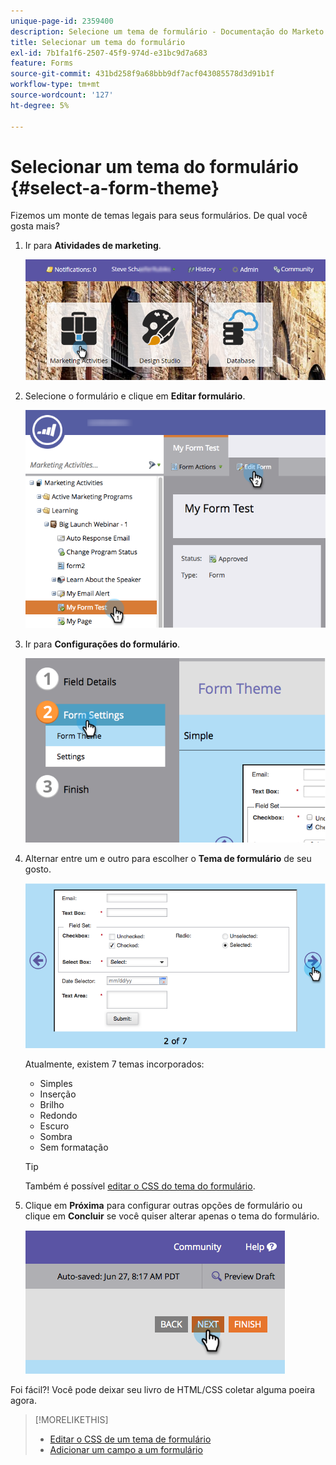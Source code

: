 ```yaml
---
unique-page-id: 2359400
description: Selecione um tema de formulário - Documentação do Marketo - Documentação do produto
title: Selecionar um tema do formulário
exl-id: 7b1fa1f6-2507-45f9-974d-e31bc9d7a683
feature: Forms
source-git-commit: 431bd258f9a68bbb9df7acf043085578d3d91b1f
workflow-type: tm+mt
source-wordcount: '127'
ht-degree: 5%

---
```


# Selecionar um tema do formulário {#select-a-form-theme}

Fizemos um monte de temas legais para seus formulários. De qual você gosta mais?

1. Ir para **Atividades de marketing**.

   ![](assets/login-marketing-activities-1.png)

1. Selecione o formulário e clique em **Editar formulário**.

   ![](assets/editform.png)

1. Ir para **Configurações do formulário**.

   ![](assets/image2014-9-15-17-7-7.png)

1. Alternar entre um e outro para escolher o **Tema de formulário** de seu gosto.

   ![](assets/image2014-9-15-17-3a7-3a20.png)

   Atualmente, existem 7 temas incorporados:

   * Simples
   * Inserção
   * Brilho
   * Redondo
   * Escuro
   * Sombra
   * Sem formatação

   >[!TIP]
   >
   >Também é possível [editar o CSS do tema do formulário](/help/marketo/product-docs/demand-generation/forms/form-design/edit-the-css-of-a-form-theme.md).

1. Clique em **Próxima** para configurar outras opções de formulário ou clique em **Concluir** se você quiser alterar apenas o tema do formulário.

   ![](assets/image2014-9-15-17-3a8-3a22.png)

Foi fácil?! Você pode deixar seu livro de HTML/CSS coletar alguma poeira agora.

>[!MORELIKETHIS]
>
>* [Editar o CSS de um tema de formulário](/help/marketo/product-docs/demand-generation/forms/form-design/edit-the-css-of-a-form-theme.md)
>* [Adicionar um campo a um formulário](/help/marketo/product-docs/demand-generation/forms/creating-a-form/add-a-field-to-a-form.md)
